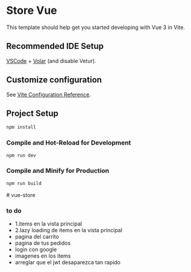 # Store Vue

This template should help get you started developing with Vue 3 in Vite.

## Recommended IDE Setup

[VSCode](https://code.visualstudio.com/) + [Volar](https://marketplace.visualstudio.com/items?itemName=Vue.volar) (and disable Vetur).

## Customize configuration

See [Vite Configuration Reference](https://vite.dev/config/).

## Project Setup

```sh
npm install
```

### Compile and Hot-Reload for Development

```sh
npm run dev
```

### Compile and Minify for Production

```sh
npm run build
```
#   v u e - s t o r e 
 
 


### to do  

- 1.items en la vista principal
- 2.lazy loading de items en la vista principal
- pagina del carrito
- pagina de tus pedidos
- login con google
- imagenes en los items
- arreglar que el jwt desaparezca tan rapido
